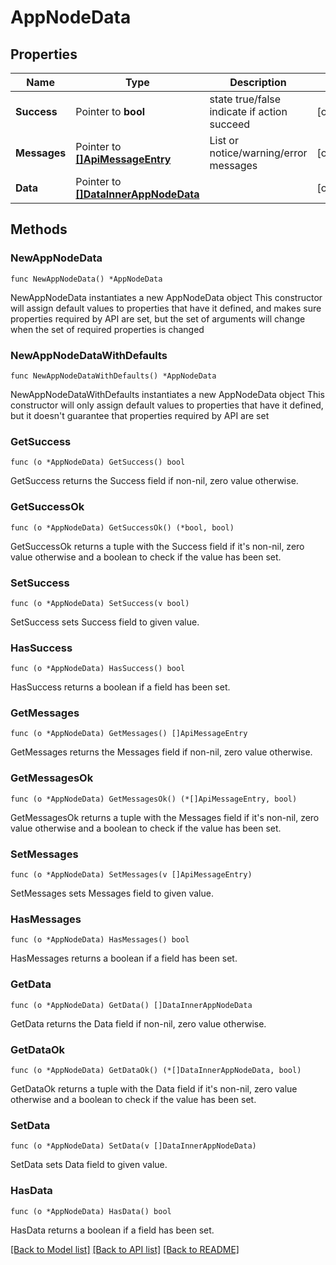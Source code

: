 # AppNodeData

## Properties

Name | Type | Description | Notes
------------ | ------------- | ------------- | -------------
**Success** | Pointer to **bool** | state true/false indicate if action succeed | [optional] 
**Messages** | Pointer to [**[]ApiMessageEntry**](ApiMessageEntry.md) | List or notice/warning/error messages | [optional] 
**Data** | Pointer to [**[]DataInnerAppNodeData**](DataInnerAppNodeData.md) |  | [optional] 

## Methods

### NewAppNodeData

`func NewAppNodeData() *AppNodeData`

NewAppNodeData instantiates a new AppNodeData object
This constructor will assign default values to properties that have it defined,
and makes sure properties required by API are set, but the set of arguments
will change when the set of required properties is changed

### NewAppNodeDataWithDefaults

`func NewAppNodeDataWithDefaults() *AppNodeData`

NewAppNodeDataWithDefaults instantiates a new AppNodeData object
This constructor will only assign default values to properties that have it defined,
but it doesn't guarantee that properties required by API are set

### GetSuccess

`func (o *AppNodeData) GetSuccess() bool`

GetSuccess returns the Success field if non-nil, zero value otherwise.

### GetSuccessOk

`func (o *AppNodeData) GetSuccessOk() (*bool, bool)`

GetSuccessOk returns a tuple with the Success field if it's non-nil, zero value otherwise
and a boolean to check if the value has been set.

### SetSuccess

`func (o *AppNodeData) SetSuccess(v bool)`

SetSuccess sets Success field to given value.

### HasSuccess

`func (o *AppNodeData) HasSuccess() bool`

HasSuccess returns a boolean if a field has been set.

### GetMessages

`func (o *AppNodeData) GetMessages() []ApiMessageEntry`

GetMessages returns the Messages field if non-nil, zero value otherwise.

### GetMessagesOk

`func (o *AppNodeData) GetMessagesOk() (*[]ApiMessageEntry, bool)`

GetMessagesOk returns a tuple with the Messages field if it's non-nil, zero value otherwise
and a boolean to check if the value has been set.

### SetMessages

`func (o *AppNodeData) SetMessages(v []ApiMessageEntry)`

SetMessages sets Messages field to given value.

### HasMessages

`func (o *AppNodeData) HasMessages() bool`

HasMessages returns a boolean if a field has been set.

### GetData

`func (o *AppNodeData) GetData() []DataInnerAppNodeData`

GetData returns the Data field if non-nil, zero value otherwise.

### GetDataOk

`func (o *AppNodeData) GetDataOk() (*[]DataInnerAppNodeData, bool)`

GetDataOk returns a tuple with the Data field if it's non-nil, zero value otherwise
and a boolean to check if the value has been set.

### SetData

`func (o *AppNodeData) SetData(v []DataInnerAppNodeData)`

SetData sets Data field to given value.

### HasData

`func (o *AppNodeData) HasData() bool`

HasData returns a boolean if a field has been set.


[[Back to Model list]](../README.md#documentation-for-models) [[Back to API list]](../README.md#documentation-for-api-endpoints) [[Back to README]](../README.md)


